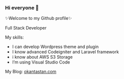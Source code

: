 ### Hi everyone 👋

✨Welcome to my Github profile✨

Full Stack Developer

My skills:

-  I can develop Wordpress theme and plugin
-  I know advanced Codeigniter and Laravel framework
-  i know about AWS S3 Storage
-  I’m using Visual Studio Code


 My Blog: <a href="https://okantastan.com">okantastan.com</a>
